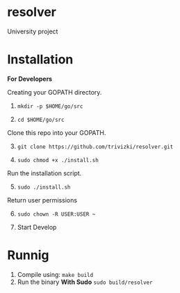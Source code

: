 # resolver
University project

# Installation

**For Developers**

Creating your GOPATH directory.

1. `mkdir -p $HOME/go/src`

2. `cd $HOME/go/src`

Clone this repo into your GOPATH.

3. `git clone https://github.com/trivizki/resolver.git`

4. `sudo chmod +x ./install.sh`

Run the installation script.

5. `sudo ./install.sh`

Return user permissions

6. `sudo chown -R USER:USER ~`

6. Start Develop

# Runnig

1. Compile using:
`make build`
2. Run the binary **With Sudo** `sudo build/resolver`
